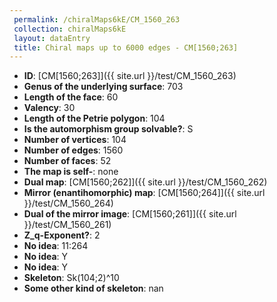 ```yaml
--- 
 permalink: /chiralMaps6kE/CM_1560_263 
 collection: chiralMaps6kE
 layout: dataEntry
 title: Chiral maps up to 6000 edges - CM[1560;263]
---
```


- **ID**: [CM[1560;263]]({{ site.url }}/test/CM_1560_263)
- **Genus of the underlying surface**: 703
- **Length of the face**: 60
- **Valency**: 30
- **Length of the Petrie polygon**: 104
- **Is the automorphism group solvable?**: S
- **Number of vertices**: 104
- **Number of edges**: 1560
- **Number of faces**: 52
- **The map is self-**: none
- **Dual map**: [CM[1560;262]]({{ site.url }}/test/CM_1560_262)
- **Mirror (enantihomorphic) map**: [CM[1560;264]]({{ site.url }}/test/CM_1560_264)
- **Dual of the mirror image**: [CM[1560;261]]({{ site.url }}/test/CM_1560_261)
- **Z_q-Exponent?**: 2
- **No idea**:  11:264
- **No idea**: Y
- **No idea**: Y
- **Skeleton**: Sk(104;2)^10
- **Some other kind of skeleton**: nan
